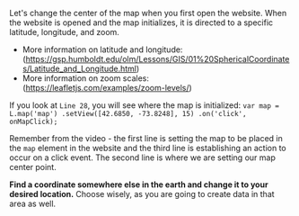 Let's change the center of the map when you first open the website. When the website is opened and the map initializes, it is directed to a specific latitude, longitude, and zoom.

* More information on latitude and longitude: (https://gsp.humboldt.edu/olm/Lessons/GIS/01%20SphericalCoordinates/Latitude_and_Longitude.html)
* More information on zoom scales: (https://leafletjs.com/examples/zoom-levels/) 

If you look at `Line 28`, you will see where the map is initialized:
		`var map = L.map('map')
			.setView([42.6850, -73.8248], 15)
			.on('click', onMapClick);`

Remember from the video - the first line is setting the map to be placed in the `map` element in the website and the third line is establishing an action to occur on a click event. The second line is where we are setting our map center point.

<b>Find a coordinate somewhere else in the earth and change it to your desired location.</b> Choose wisely, as you are going to create data in that area as well.
